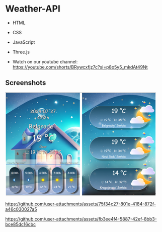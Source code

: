 # **Weather-API**

- HTML
- CSS
- JavaScript
- Three.js

- Watch on our youtube channel: https://youtube.com/shorts/BRywcxfjz7c?si=p8o5y5_mkdAt49Nt

## Screenshots

<img src="Images\screenshots\sc1.png" height=60% width=95%><br>


https://github.com/user-attachments/assets/75f34c27-801e-4184-872f-a46c030027a5


https://github.com/user-attachments/assets/fb3ee4f4-5887-42ef-8bb3-bce85dc16cbc


